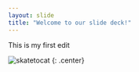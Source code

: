 ```yaml
---
layout: slide
title: "Welcome to our slide deck!"
---
```


This is my first edit

![skatetocat](https://octodex.github.com/images/skatetocat.png)
{: .center}

